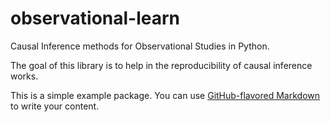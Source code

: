 # observational-learn

Causal Inference methods for Observational Studies in Python.

The goal of this library is to help in the reproducibility of causal inference works.

This is a simple example package. You can use
[GitHub-flavored Markdown](https://guides.github.com/features/mastering-markdown/)
to write your content.
